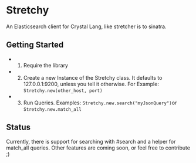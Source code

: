 Stretchy
========

An Elasticsearch client for Crystal Lang, like stretcher is to sinatra.

## Getting Started
- 1) Require the library
- 2) Create a new Instance of the Stretchy class. It defaults to 127.0.0.1:9200, unless you tell it otherwise. For Example: `Stretchy.new(other_host, port)`
- 3) Run Queries. Examples: `Stretchy.new.search("myJsonQuery")`or `Stretchy.new.match_all`

## Status
Currently, there is support for searching with #search and a helper for match_all queries. Other features are coming soon, or feel free to contribute ;)
